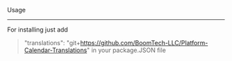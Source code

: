 Usage

---

For installing just add
> "translations": "git+https://github.com/BoomTech-LLC/Platform-Calendar-Translations" 
in your package.JSON file

